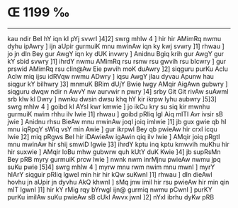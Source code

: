# Œ 1199 ‰
---
kau ndir BeI hY iqn kI pYj svwrI ]4]2] swrg mhlw 4 ] hir hir
AMimRq nwmu dyhu ipAwry ] ijn aUpir gurmuiK mnu mwinAw iqn ky kwj svwry
]1] rhwau ] jo jn dIn Bey gur AwgY iqn ky dUK invwry ] Anidnu Bgiq
krih gur AwgY gur kY sbid svwry ]1] ihrdY nwmu AMimRq rsu rsnw rsu
gwvih rsu bIcwry ] gur prswid AMimRq rsu cIin@Aw Eie pwvih moK duAwry
]2] siqguru purKu Aclu Aclw miq ijsu idRVqw nwmu ADwry ] iqsu AwgY
jIau dyvau Apunw hau siqgur kY bilhwry ]3] mnmuK BRim dUjY Bwie lwgy
AMqir AigAwn gubwry ] siqguru dwqw ndir n AwvY nw aurvwir n pwry
]4] srby Git Git rivAw suAwmI srb klw kl Dwry ] nwnku dwsin dwsu
khq hY kir ikrpw lyhu aubwry ]5]3] swrg mhlw 4 ] goibd kI AYsI
kwr kmwie ] jo ikCu kry su siq kir mwnhu gurmuiK nwim rhhu ilv lwie
]1] rhwau ] goibd pRIiq lgI Aiq mITI Avr ivsir sB jwie ] Anidnu
rhsu BieAw mnu mwinAw joqI joiq imlwie ]1] jb gux gwie qb hI mnu
iqRpqY sWiq vsY min Awie ] gur ikrpwl Bey qb pwieAw hir crxI icqu
lwie ]2] miq pRgws BeI hir iDAwieAw igAwin qiq ilv lwie ] AMqir
joiq pRgtI mnu mwinAw hir shij smwiD lgwie ]3] ihrdY kptu inq
kptu kmwvih muKhu hir hir suxwie ] AMqir loBu mhw gubwrw quh kUtY duK
Kwie ]4] jb supRsMn Bey pRB myry gurmuiK prcw lwie ] nwnk nwm inrMjnu
pwieAw nwmu jpq suKu pwie ]5]4] swrg mhlw 4 ] myrw mnu rwm nwim
mnu mwnI ] myrY hIArY siqguir pRIiq lgweI min hir hir kQw suKwnI ]1]
rhwau ] dIn dieAwl hovhu jn aUpir jn dyvhu AkQ khwnI ] sMq jnw
imil hir rsu pwieAw hir min qin mIT lgwnI ]1] hir kY rMig rqy
bYrwgI ijn@ gurmiq nwmu pCwnI ] purKY purKu imilAw suKu pwieAw sB cUkI
Awvx jwnI ]2] nYxI ibrhu dyKw pRB
####
